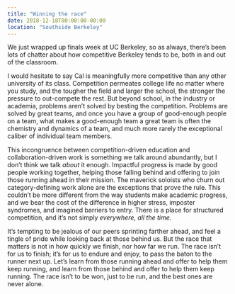 ```yaml
---
title: "Winning the race"
date: 2018-12-18T00:00:00-00:00
location: "Southside Berkeley"
---
```


We just wrapped up finals week at UC Berkeley, so as always, there’s been lots of chatter about how competitive Berkeley tends to be, both in and out of the classroom.

I would hesitate to say Cal is meaningfully more competitive than any other university of its class. Competition permeates college life no matter where you study, and the tougher the field and larger the school, the stronger the pressure to out-compete the rest. But beyond school, in the industry or academia, problems aren’t solved by besting the competition. Problems are solved by great teams, and once you have a group of good-enough people on a team, what makes a good-enough team a great team is often the chemistry and dynamics of a team, and much more rarely the exceptional caliber of individual team members.

This incongruence between competition-driven education and collaboration-driven work is something we talk around abundantly, but I don’t think we talk _about_ it enough. Impactful progress is made by good people working together, helping those falling behind and offering to join those running ahead in their mission. The maverick soloists who churn out category-defining work alone are the exceptions that prove the rule. This couldn’t be more different from the way students make academic progress, and we bear the cost of the difference in higher stress, imposter syndromes, and imagined barriers to entry. There is a place for structured competition, and it’s not simply _everywhere, all the time._

It’s tempting to be jealous of our peers sprinting farther ahead, and feel a tingle of pride while looking back at those behind us. But the race that matters is not in how quickly we finish, nor how far we run. The race isn’t for us to finish; it’s for us to endure and enjoy, to pass the baton to the runner next up. Let’s learn from those running ahead and offer to help them keep running, and learn from those behind and offer to help them keep running. The race isn’t to be won, just to be run, and the best ones are never alone.
